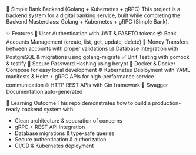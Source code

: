 🏦 Simple Bank Backend (Golang + Kubernetes + gRPC)
This project is a backend system for a digital banking service, built while completing the Backend Masterclass: Golang + Kubernetes + gRPC (Simple Bank).

✨ Features
  👤 User Authentication with JWT & PASETO tokens
  💳 Bank Accounts Management (create, list, get, update, delete)
  💸 Money Transfers between accounts with proper validations
  📊 Database Integration with PostgreSQL & migrations using golang-migrate
  ✅ Unit Testing with gomock & testify
  🔐 Secure Password Hashing using bcrypt
  🐳 Docker & Docker Compose for easy local development
  ☸️ Kubernetes Deployment with YAML manifests & Helm 
  ⚡ gRPC APIs for high-performance service communication 
  🌐 HTTP REST APIs with Gin framework 
  📜 Swagger Documentation auto-generated

📖 Learning Outcome
This repo demonstrates how to build a production-ready backend system with:
  * Clean architecture & separation of concerns
  * gRPC + REST API integration
  * Database migrations & type-safe queries
  * Secure authentication & authorization
  * CI/CD & Kubernetes deployment
